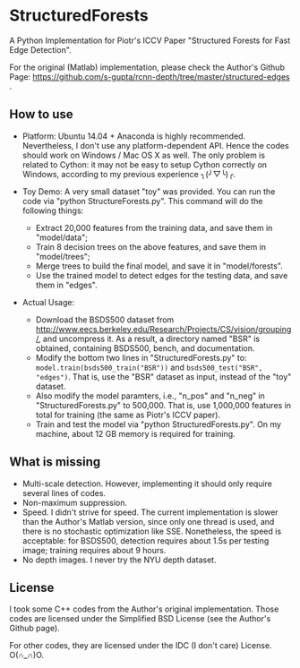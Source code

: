 StructuredForests
=================

A Python Implementation for Piotr's ICCV Paper "Structured Forests for Fast Edge Detection".

For the original (Matlab) implementation, please check the Author's Github Page:
https://github.com/s-gupta/rcnn-depth/tree/master/structured-edges
.


## How to use
* Platform:
  Ubuntu 14.04 + Anaconda is highly recommended.
  Nevertheless, I don't use any platform-dependent API. Hence the codes should work on Windows / Mac OS X as well.
  The only problem is related to Cython: it may not be easy to setup Cython correctly on Windows, according to my previous
  experience ╮(╯▽╰)╭. 


* Toy Demo:
  A very small dataset "toy" was provided. You can run the code via "python StructureForests.py". This
  command will do the following things:
  * Extract 20,000 features from the training data, and save them in "model/data";
  * Train 8 decision trees on the above features, and save them in "model/trees";
  * Merge trees to build the final model, and save it in "model/forests".
  * Use the trained model to detect edges for the testing data, and save them in "edges".


* Actual Usage:
    * Download the BSDS500 dataset from http://www.eecs.berkeley.edu/Research/Projects/CS/vision/grouping/, 
      and uncompress it. As a result, a directory named "BSR" is obtained, containing BSDS500, bench, and documentation.
    * Modify the bottom two lines in "StructuredForests.py" to: 
      `model.train(bsds500_train("BSR"))` and `bsds500_test("BSR", "edges")`. That is, use the "BSR" dataset
      as input, instead of the "toy" dataset.
    * Also modify the model paramters, i.e., "n_pos" and "n_neg" in "StructuredForests.py" to 500,000. 
      That is, use 1,000,000 features in total for training (the same as Piotr's ICCV paper).
    * Train and test the model via "python StructuredForests.py". On my machine, about 12 GB memory is required
      for training.


## What is missing
* Multi-scale detection. However, implementing it should only require several lines of codes.
* Non-maximum suppression.
* Speed. I didn't strive for speed. The current implementation is slower than the Author's Matlab
  version, since only one thread is used, and there is no stochastic optimization like SSE. 
  Nonetheless, the speed is acceptable: for BSDS500, detection requires about 1.5s per testing image; 
  training requires about 9 hours.
* No depth images. I never try the NYU depth dataset.


## License
I took some C++ codes from the Author's original implementation. Those codes are licensed under the 
Simplified BSD License (see the Author's Github page).

For other codes, they are licensed under the IDC (I don't care) License. O(∩_∩)O.
